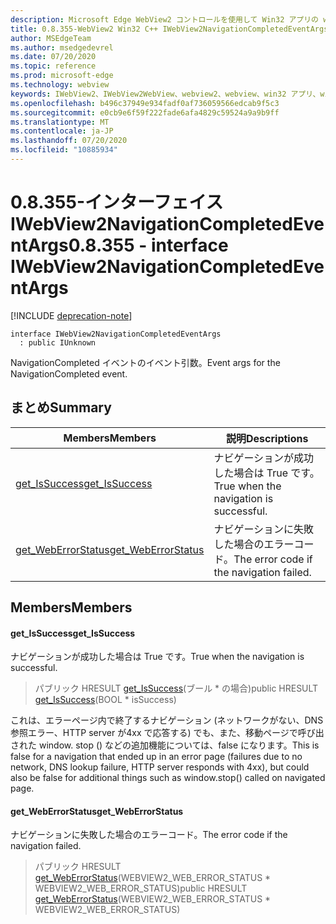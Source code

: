 ```yaml
---
description: Microsoft Edge WebView2 コントロールを使用して Win32 アプリの web コンテンツをホストする
title: 0.8.355-WebView2 Win32 C++ IWebView2NavigationCompletedEventArgs
author: MSEdgeTeam
ms.author: msedgedevrel
ms.date: 07/20/2020
ms.topic: reference
ms.prod: microsoft-edge
ms.technology: webview
keywords: IWebView2、IWebView2WebView、webview2、webview、win32 アプリ、win32、edge
ms.openlocfilehash: b496c37949e934fadf0af736059566edcab9f5c3
ms.sourcegitcommit: e0cb9e6f59f222fade6afa4829c59524a9a9b9ff
ms.translationtype: MT
ms.contentlocale: ja-JP
ms.lasthandoff: 07/20/2020
ms.locfileid: "10885934"
---
```

# <span data-ttu-id="d0a41-104">0.8.355-インターフェイス IWebView2NavigationCompletedEventArgs</span><span class="sxs-lookup"><span data-stu-id="d0a41-104">0.8.355 - interface IWebView2NavigationCompletedEventArgs</span></span> 

[!INCLUDE [deprecation-note](../../includes/deprecation-note.md)]

```
interface IWebView2NavigationCompletedEventArgs
  : public IUnknown
```

<span data-ttu-id="d0a41-105">NavigationCompleted イベントのイベント引数。</span><span class="sxs-lookup"><span data-stu-id="d0a41-105">Event args for the NavigationCompleted event.</span></span>

## <span data-ttu-id="d0a41-106">まとめ</span><span class="sxs-lookup"><span data-stu-id="d0a41-106">Summary</span></span>

 <span data-ttu-id="d0a41-107">Members</span><span class="sxs-lookup"><span data-stu-id="d0a41-107">Members</span></span>                        | <span data-ttu-id="d0a41-108">説明</span><span class="sxs-lookup"><span data-stu-id="d0a41-108">Descriptions</span></span>
--------------------------------|---------------------------------------------
[<span data-ttu-id="d0a41-109">get_IsSuccess</span><span class="sxs-lookup"><span data-stu-id="d0a41-109">get_IsSuccess</span></span>](#get_issuccess) | <span data-ttu-id="d0a41-110">ナビゲーションが成功した場合は True です。</span><span class="sxs-lookup"><span data-stu-id="d0a41-110">True when the navigation is successful.</span></span>
[<span data-ttu-id="d0a41-111">get_WebErrorStatus</span><span class="sxs-lookup"><span data-stu-id="d0a41-111">get_WebErrorStatus</span></span>](#get_weberrorstatus) | <span data-ttu-id="d0a41-112">ナビゲーションに失敗した場合のエラーコード。</span><span class="sxs-lookup"><span data-stu-id="d0a41-112">The error code if the navigation failed.</span></span>

## <span data-ttu-id="d0a41-113">Members</span><span class="sxs-lookup"><span data-stu-id="d0a41-113">Members</span></span>

#### <span data-ttu-id="d0a41-114">get_IsSuccess</span><span class="sxs-lookup"><span data-stu-id="d0a41-114">get_IsSuccess</span></span> 

<span data-ttu-id="d0a41-115">ナビゲーションが成功した場合は True です。</span><span class="sxs-lookup"><span data-stu-id="d0a41-115">True when the navigation is successful.</span></span>

> <span data-ttu-id="d0a41-116">パブリック HRESULT [get_IsSuccess](#get_issuccess)(ブール \* の場合)</span><span class="sxs-lookup"><span data-stu-id="d0a41-116">public HRESULT [get_IsSuccess](#get_issuccess)(BOOL \* isSuccess)</span></span>

<span data-ttu-id="d0a41-117">これは、エラーページ内で終了するナビゲーション (ネットワークがない、DNS 参照エラー、HTTP server が4xx で応答する) でも、また、移動ページで呼び出された window. stop () などの追加機能については、false になります。</span><span class="sxs-lookup"><span data-stu-id="d0a41-117">This is false for a navigation that ended up in an error page (failures due to no network, DNS lookup failure, HTTP server responds with 4xx), but could also be false for additional things such as window.stop() called on navigated page.</span></span>

#### <span data-ttu-id="d0a41-118">get_WebErrorStatus</span><span class="sxs-lookup"><span data-stu-id="d0a41-118">get_WebErrorStatus</span></span> 

<span data-ttu-id="d0a41-119">ナビゲーションに失敗した場合のエラーコード。</span><span class="sxs-lookup"><span data-stu-id="d0a41-119">The error code if the navigation failed.</span></span>

> <span data-ttu-id="d0a41-120">パブリック HRESULT [get_WebErrorStatus](#get_weberrorstatus)(WEBVIEW2_WEB_ERROR_STATUS \* WEBVIEW2_WEB_ERROR_STATUS)</span><span class="sxs-lookup"><span data-stu-id="d0a41-120">public HRESULT [get_WebErrorStatus](#get_weberrorstatus)(WEBVIEW2_WEB_ERROR_STATUS \* WEBVIEW2_WEB_ERROR_STATUS)</span></span>

